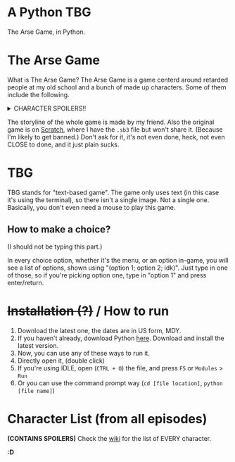 # A Python TBG
The Arse Game, in Python.

# The Arse Game
What is The Arse Game? The Arse Game is a game centerd around retarded people at my old school and a bunch of made up characters. Some of them include the following. <details><summary>CHARACTER SPOILERS!!</summary>SM, F, RW, and CD.</details>

The storyline of the whole game is made by my friend. Also the original game is on [Scratch](https://scratch.mit.edu), where I have the `.sb3` file but won't share it. (Because I'm likely to get banned.) Don't ask for it, it's not even done, heck, not even CLOSE to done, and it just plain sucks.

# TBG
TBG stands for "text-based game". The game only uses text (in this case it's using the terminal), so there isn't a single image. Not a single one. Basically, you don't even need a mouse to play this game.

## How to make a choice?
(I should not be typing this part.)

In every choice option, whether it's the menu, or an option in-game, you will see a list of options, shown using "(option 1; option 2; idk)". Just type in one of those, so if you're picking option one, type in "option 1" and press enter/return.

# ~~Installation (?)~~ / How to run
1. Download the latest one, the dates are in US form, MDY.
2. If you haven't already, download Python [here](https://python.org). Download and install the latest version.
3. Now, you can use any of these ways to run it.
1. Directly open it, (double click)
2. If you're using IDLE, open (`CTRL + O`) the file, and press `F5` or `Modules` > `Run`
3. Or you can use the command prompt way (`cd [file location]`, `python [file name]`)

# Character List (from all episodes)
**(CONTAINS SPOILERS)** Check the [wiki](https://github.com/EvyGithub/arseGame/wiki/) for the list of EVERY character.

**:D**
